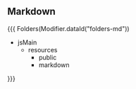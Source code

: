 ## Markdown

{{{ Folders(Modifier.dataId("folders-md"))

* jsMain
  * resources
    * public 
    * markdown 

}}}
